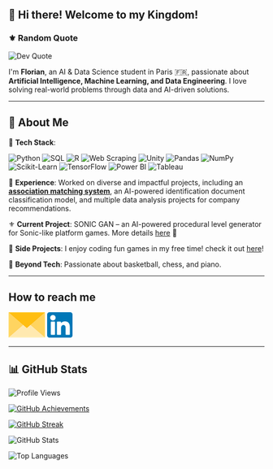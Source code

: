 ## 👑 **Hi there! Welcome to my Kingdom!**

### ⚜️ **Random Quote**
![Dev Quote](https://quotes-github-readme.vercel.app/api?type=horizontal&theme=radical)

I'm **Florian**, an AI & Data Science student in Paris 🇫🇷, passionate about **Artificial Intelligence, Machine Learning, and Data Engineering**. I love solving real-world problems through data and AI-driven solutions.
____

## 🚀 About Me

🤖 **Tech Stack**: 

![Python](https://img.shields.io/badge/Python-3776AB?style=for-the-badge&logo=python&logoColor=white)
![SQL](https://img.shields.io/badge/SQL-025E8C?style=for-the-badge&logo=sqlite&logoColor=white)
![R](https://img.shields.io/badge/R-276DC3?style=for-the-badge&logo=r&logoColor=white)
![Web Scraping](https://img.shields.io/badge/Web%20Scraping-FFD700?style=for-the-badge&logo=web-scraper&logoColor=black)
![Unity](https://img.shields.io/badge/Unity-000000?style=for-the-badge&logo=unity&logoColor=white)
![Pandas](https://img.shields.io/badge/Pandas-150458?style=for-the-badge&logo=pandas&logoColor=white)
![NumPy](https://img.shields.io/badge/NumPy-013243?style=for-the-badge&logo=numpy&logoColor=white)
![Scikit-Learn](https://img.shields.io/badge/Scikit--Learn-F7931E?style=for-the-badge&logo=scikit-learn&logoColor=white)
![TensorFlow](https://img.shields.io/badge/TensorFlow-FF6F00?style=for-the-badge&logo=tensorflow&logoColor=white)
![Power BI](https://img.shields.io/badge/Power%20BI-F2C811?style=for-the-badge&logo=powerbi&logoColor=black)
![Tableau](https://img.shields.io/badge/Tableau-E97627?style=for-the-badge&logo=tableau&logoColor=white)

💪 **Experience**:  Worked on diverse and impactful projects, including an **[association matching system](https://github.com/Kingflow-23/Association-matching)**, an AI-powered identification document classification model, and multiple data analysis projects for company recommendations.

⚜️ **Current Project**: SONIC GAN – an AI-powered procedural level generator for Sonic-like platform games. More details [here](https://github.com/vsx23733/SONIC-GAN) 🚀

🎰 **Side Projects**: I enjoy coding fun games in my free time! check it out [here](https://github.com/Kingflow-23/Funny-Games)!

🎵 **Beyond Tech**: Passionate about basketball, chess, and piano.
___ 

## How to reach me 

[<img src="assets/envelope.png" height="50px">](mailto:florian.l.d.hounkpatin@gmail.com)
[<img src="assets/linkedin.png" height="50px">](https://www.linkedin.com/in/florian-hounkpatin/)

___

## 📊 GitHub Stats

![Profile Views](https://komarev.com/ghpvc/?username=Kingflow-23&color=blue&style=flat)

[![GitHub Achievements](https://github-profile-trophy.vercel.app/?username=Kingflow-23&theme=radical)](https://github.com/ryo-ma/github-profile-trophy)

[![GitHub Streak](https://streak-stats.demolab.com/?user=Kingflow-23&theme=radical)](https://git.io/streak-stats)

![GitHub Stats](https://github-readme-stats.vercel.app/api?username=Kingflow-23&show_icons=true&theme=radical)  

![Top Languages](https://github-readme-stats.vercel.app/api/top-langs/?username=Kingflow-23&layout=compact&theme=radical) 
